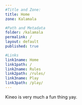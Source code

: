 ```yaml
---
#Title and Zone:
title: Home
zone: Kalamala

#Path and Metadata
folder: /kalamala
permalink: /
layout: default
published: true

#Links
link1name: Home
link1path: /
link2name: Rules
link2path: /rules/
link3name: Play
link3path: /play/
---
```


Kineo is very much a fun thing yay.